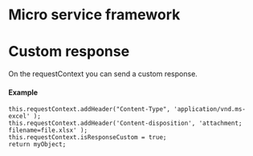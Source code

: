 # Micro service framework

# Custom response
On the requestContext you can send a custom response.

#### Example
```
this.requestContext.addHeader("Content-Type", 'application/vnd.ms-excel' );
this.requestContext.addHeader('Content-disposition', 'attachment; filename=file.xlsx' );
this.requestContext.isResponseCustom = true;
return myObject;
```